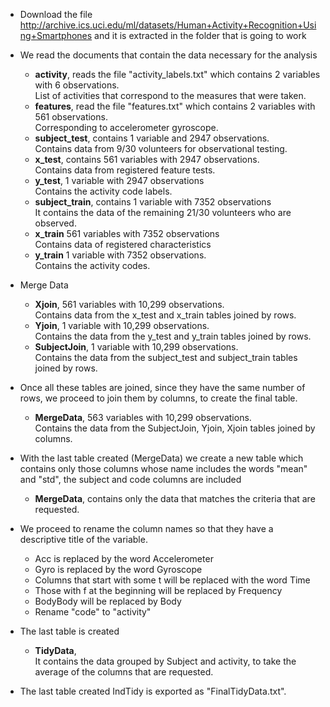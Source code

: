 * Download the file http://archive.ics.uci.edu/ml/datasets/Human+Activity+Recognition+Using+Smartphones
  and it is extracted in the folder that is going to work

* We read the documents that contain the data necessary for the analysis
	- **activity**, reads the file "activity_labels.txt" which contains 2 variables with 6 observations. \
	   List of activities that correspond to the measures that were taken.
	- **features**, read the file "features.txt" which contains 2 variables with 561 observations. \
	   Corresponding to accelerometer gyroscope.
	- **subject_test**, contains 1 variable and 2947 observations. \
	   Contains data from 9/30 volunteers for observational testing.
	- **x_test**, contains 561 variables with 2947 observations. \
	   Contains data from registered feature tests.
	- **y_test**, 1 variable with 2947 observations \
	   Contains the activity code labels.
	- **subject_train**, contains 1 variable with 7352 observations \
	   It contains the data of the remaining 21/30 volunteers who are observed.
	- **x_train** 561 variables with 7352 observations \
	   Contains data of registered characteristics
	- **y_train** 1 variable with 7352 observations. \
	   Contains the activity codes.

* Merge Data
	- **Xjoin**, 561 variables with 10,299 observations. \
	   Contains data from the x_test and x_train tables joined by rows. 
	- **Yjoin**, 1 variable with 10,299 observations. \
	   Contains the data from the y_test and y_train tables joined by rows.
	- **SubjectJoin**, 1 variable with 10,299 observations. \
	   Contains the data from the subject_test and subject_train tables joined by rows.

* Once all these tables are joined, since they have the same number of rows, we proceed to join them by columns, to create the final table.
	- **MergeData**, 563 variables with 10,299 observations. \
	   Contains the data from the SubjectJoin, Yjoin, Xjoin tables joined by columns.
	   
* With the last table created (MergeData) we create a new table which contains only those columns whose name includes the words "mean" and "std", the subject and code columns are included
	- **MergeData**, contains only the data that matches the criteria that are requested.

* We proceed to rename the column names so that they have a descriptive title of the variable.
	- Acc is replaced by the word Accelerometer
	- Gyro is replaced by the word Gyroscope
	- Columns that start with some t will be replaced with the word Time
	- Those with f at the beginning will be replaced by Frequency
	- BodyBody will be replaced by Body
	- Rename "code" to "activity"

* The last table is created
	- **TidyData**,  \
	   It contains the data grouped by Subject and activity, to take the average of the columns that are requested.

* The last table created IndTidy is exported as "FinalTidyData.txt".
